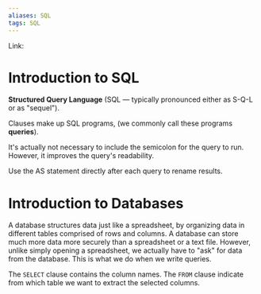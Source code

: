 ```yaml
---
aliases: SQL
tags: SQL
---
```

Link:

# Introduction to SQL
**Structured Query Language** (SQL — typically pronounced either as S-Q-L or as "sequel").

Clauses make up SQL programs, (we commonly call these programs **queries**).

It's actually not necessary to include the semicolon for the query to run. However, it improves the query's readability.

Use the AS statement directly after each query to rename results.

# Introduction to Databases
A database structures data just like a spreadsheet, by organizing data in different tables comprised of rows and columns. A database can store much more data more securely than a spreadsheet or a text file. However, unlike simply opening a spreadsheet, we actually have to "ask" for data from the database. This is what we do when we write queries.

The `SELECT` clause contains the column names.
The `FROM` clause indicate from which table we want to extract the selected columns.

